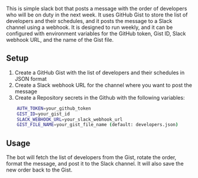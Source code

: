 This is simple slack bot that posts a message with the order of developers who will be on duty in the next week.
It uses GitHub Gist to store the list of developers and their schedules, and it posts the message to a Slack channel using a webhook.
It is designed to run weekly, and it can be configured with environment variables for the GitHub token, Gist ID, Slack webhook URL, and the name of the Gist file.

## Setup

1. Create a GitHub Gist with the list of developers and their schedules in JSON format
2. Create a Slack webhook URL for the channel where you want to post the message
3. Create a Repository secrets in the Github with the following variables:

```bash
    AUTH_TOKEN=your_github_token
    GIST_ID=your_gist_id
    SLACK_WEBHOOK_URL=your_slack_webhook_url
    GIST_FILE_NAME=your_gist_file_name (default: developers.json)
```

## Usage

The bot will fetch the list of developers from the Gist, rotate the order, format the message, and post it to the Slack channel. It will also save the new order back to the Gist.
